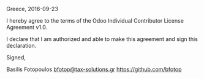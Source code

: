 Greece, 2016-09-23

I hereby agree to the terms of the Odoo Individual Contributor License Agreement v1.0.

I declare that I am authorized and able to make this agreement and sign this declaration.

Signed,

Basilis Fotopoulos bfotop@tax-solutions.gr https://github.com/bfotop
